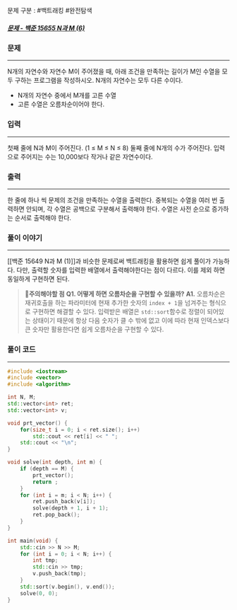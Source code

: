 문제 구분 : #백트래킹 #완전탐색
##### [문제 - 백준 15655 N과 M (6)](https://www.acmicpc.net/problem/15655)

### 문제
<hr>

N개의 자연수와 자연수 M이 주어졌을 때, 아래 조건을 만족하는 길이가 M인 수열을 모두 구하는 프로그램을 작성하시오. N개의 자연수는 모두 다른 수이다.
 - N개의 자연수 중에서 M개를 고른 수열
 - 고른 수열은 오름차순이어야 한다.

### 입력
<hr>

첫째 줄에 N과 M이 주어진다. (1 ≤ M ≤ N ≤ 8)
둘째 줄에 N개의 수가 주어진다. 입력으로 주어지는 수는 10,000보다 작거나 같은 자연수이다.
### 출력
<hr>

한 줄에 하나 씩 문제의 조건을 만족하는 수열을 출력한다. 중복되는 수열을 여러 번 출력하면 안되며, 각 수열은 공백으로 구분해서 출력해야 한다. 수열은 사전 순으로 증가하는 순서로 출력해야 한다.
### 풀이 이야기
<hr>

[[백준 15649 N과 M (1)]]과 비슷한 문제로써 백트래킹을 활용하면 쉽게 풀이가 가능하다. 다만, 출력할 숫자를 입력한 배열에서 출력해야한다는 점이 다르다. 이를 제외 하면 동일하게 구현하면 된다.

>🚨**주의해야할 점**
>**Q1. 어떻게 하면 오름차순을 구현할 수 있을까?**
>**A1.** 오름차순은 재귀호출을 하는 파라미터에 현재 추가한 숫자의 `index + 1`을 넘겨주는 형식으로 구현하면 해결할 수 있다. 입력받은 배열은 `std::sort`함수로 정렬이 되어있는 상태이기 때문에 항상 다음 숫자가 클 수 밖에 없고 이에 따라 현재 인덱스보다 큰 숫자만 활용한다면 쉽게 오름차순을 구현할 수 있다.
### 풀이 코드
<hr>

``` c++
#include <iostream>
#include <vector>
#include <algorithm>

int N, M;
std::vector<int> ret;
std::vector<int> v;

void prt_vector() {
	for(size_t i = 0; i < ret.size(); i++)
		std::cout << ret[i] << " ";
	std::cout << "\n";
}

void solve(int depth, int m) {
	if (depth == M) {
		prt_vector();
		return ;
	}
	for (int i = m; i < N; i++) {
		ret.push_back(v[i]);
		solve(depth + 1, i + 1);
		ret.pop_back();
	}
}

int main(void) {
	std::cin >> N >> M;
	for (int i = 0; i < N; i++) {
		int tmp;
		std::cin >> tmp;
		v.push_back(tmp);
	}
	std::sort(v.begin(), v.end());
	solve(0, 0);
}
```


